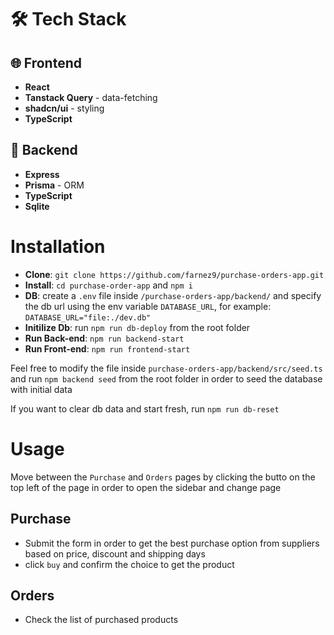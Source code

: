 # 🛠 Tech Stack

## 🌐 Frontend

- **React**
- **Tanstack Query** - data-fetching
- **shadcn/ui** - styling
- **TypeScript**

## 🔧 Backend

- **Express**
- **Prisma** - ORM
- **TypeScript**
- **Sqlite**

# Installation

- **Clone**: `git clone https://github.com/farnez9/purchase-orders-app.git`
- **Install**: `cd purchase-order-app` and `npm i`
- **DB**: create a `.env` file inside `/purchase-orders-app/backend/` and specify the db url using the env variable `DATABASE_URL`, for example: `DATABASE_URL="file:./dev.db"`
- **Initilize Db**: run `npm run db-deploy` from the root folder
- **Run Back-end**: `npm run backend-start`
- **Run Front-end**: `npm run frontend-start`

Feel free to modify the file inside `purchase-orders-app/backend/src/seed.ts` and run `npm backend seed` from the root folder in order to seed the database with initial data

If you want to clear db data and start fresh, run `npm run db-reset`

# Usage

Move between the `Purchase` and `Orders` pages by clicking the butto on the top left of the page in order to open the sidebar and change page

## Purchase

- Submit the form in order to get the best purchase option from suppliers based on price, discount and shipping days
- click `buy` and confirm the choice to get the product

## Orders

- Check the list of purchased products
